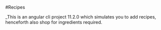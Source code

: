 #Recipes

_This is an angular cli project 11.2.0 which simulates you to add recipes, henceforth also shop for ingredients required.
